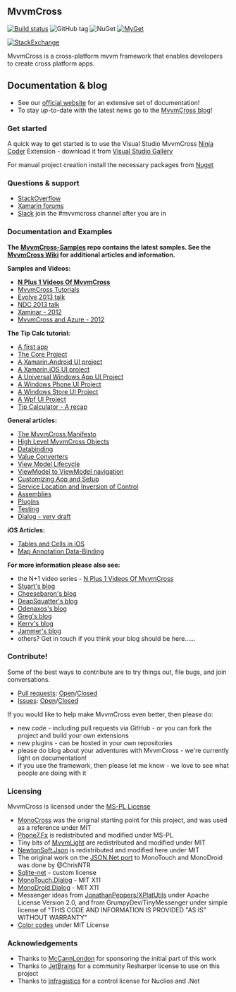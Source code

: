 ## MvvmCross

[![Build status](https://ci.appveyor.com/api/projects/status/eih9kn75kujmmuf1?svg=true)](https://ci.appveyor.com/project/MvvmCross/mvvmcross)
![GitHub tag](https://img.shields.io/github/tag/mvvmcross/mvvmcross.svg)
![NuGet](https://img.shields.io/nuget/v/MvvmCross.svg)
[![MyGet](https://img.shields.io/myget/mvvmcross/v/MvvmCross.svg)](https://www.myget.org/F/mvvmcross/api/v2)

[![StackExchange](https://img.shields.io/stackexchange/stackoverflow/t/mvvmcross.svg)](http://stackoverflow.com/questions/tagged/mvvmcross)

MvvmCross is a cross-platform mvvm framework that enables developers to create cross platform apps.

## Documentation & blog

* See our [official website](http://mvvmcross.com/docs) for an extensive set of documentation!
* To stay up-to-date with the latest news go to the [MvvmCross blog](http://mvvmcross.com/blog)!

### Get started

A quick way to get started is to use the Visual Studio MvvmCross [Ninja Coder](https://github.com/asudbury/NinjaCoderForMvvmCross) Extension - download it from [Visual Studio Gallery](https://visualstudiogallery.msdn.microsoft.com/618b51f0-6de8-4f85-95ce-a50c658c7767)

For manual project creation install the necessary packages from [Nuget](https://www.nuget.org/packages?q=mvvmcross)

### Questions & support

* [StackOverflow](http://stackoverflow.com/questions/tagged/mvvmcross)
* [Xamarin forums](http://forums.xamarin.com)
* [Slack](https://xamarinchat.herokuapp.com/) join the #mvvmcross channel after you are in

### Documentation and Examples

**The [MvvmCross-Samples](https://github.com/MvvmCross/MvvmCross-Samples) repo contains the latest samples. See the [MvvmCross Wiki](https://github.com/MvvmCross/MvvmCross/wiki) for additional articles and information.**

**Samples and Videos:**

* **[N Plus 1 Videos Of MvvmCross][n1videos]**
* [MvvmCross Tutorials][mvxtuts]
* [Evolve 2013 talk](http://xamarin.com/evolve/2013#session-dnoeeoarfj)
* [NDC 2013 talk](http://slodge.blogspot.co.uk/2013/06/ndc2013-mobile-mvvm-and-xamarin-talks.html)
* [Xaminar - 2012](http://slodge.blogspot.com/2012/12/mvvmcross-video-presentation-xaminar.html)
* [MvvmCross and Azure - 2012](http://slodge.blogspot.co.uk/2012/11/azure-to-wpmonodroidmonotouch-video-of.html)


**The Tip Calc tutorial:**

* [A first app](https://github.com/MvvmCross/MvvmCross/wiki/Tip-Calc-A-first-app)
* [The Core Project](https://github.com/MvvmCross/MvvmCross/wiki/Tip-Calc---The-Core-Project)
* [A Xamarin.Android UI project](https://github.com/MvvmCross/MvvmCross/wiki/Tip-Calc-A-Xamarin.Android-UI-project)
* [A Xamarin.iOS UI project](https://github.com/MvvmCross/MvvmCross/wiki/Tip-Calc-A-Xamarin.iOS-UI-project)
* [A Universal Windows App UI Project](https://github.com/MvvmCross/MvvmCross/wiki/Tip-Calc-A-Universal-Windows-App-UI-Project)
* [A Windows Phone UI Project](https://github.com/MvvmCross/MvvmCross/wiki/Tip-Calc-A-Windows-Phone-UI-Project)
* [A Windows Store UI Project](https://github.com/MvvmCross/MvvmCross/wiki/Tip-Calc-Windows-Store-Project)
* [A Wpf UI Project](https://github.com/MvvmCross/MvvmCross/wiki/Tip-Calculator-A-Wpf-UI-Project)
* [Tip Calculator -  A recap](https://github.com/MvvmCross/MvvmCross/wiki/Tip-Calculator---A-recap)

**General articles:**

* [The MvvmCross Manifesto](https://github.com/MvvmCross/MvvmCross/wiki/The-MvvmCross-Manifesto)
* [High Level MvvmCross Objects](https://github.com/MvvmCross/MvvmCross/wiki/High-Level-MvvmCross-Objects)
* [Databinding](https://github.com/MvvmCross/MvvmCross/wiki/Databinding)
* [Value Converters](https://github.com/MvvmCross/MvvmCross/wiki/Value-Converters)
* [View Model Lifecycle](https://github.com/MvvmCross/MvvmCross/wiki/View-Model-Lifecycle)
* [ViewModel  to ViewModel navigation](https://github.com/MvvmCross/MvvmCross/wiki/ViewModel--to-ViewModel-navigation)
* [Customizing App and Setup ](https://github.com/MvvmCross/MvvmCross/wiki/Customizing-using-App-and-Setup)
* [Service Location and Inversion of Control](https://github.com/MvvmCross/MvvmCross/wiki/Service-Location-and-Inversion-of-Control)
* [Assemblies](https://github.com/MvvmCross/MvvmCross/wiki/MvvmCross-Assemblies)
* [Plugins](https://github.com/MvvmCross/MvvmCross/wiki/MvvmCross-plugins)
* [Testing](https://github.com/MvvmCross/MvvmCross/wiki/Testing)
* [Dialog - very draft](https://github.com/MvvmCross/MvvmCross/wiki/CrossUI---MonoTouch.Dialog-and-MonoDroid.Dialog-with-MvvmCross)

**iOS Articles:**

* [Tables and Cells in iOS](https://github.com/MvvmCross/MvvmCross/wiki/Tables-and-Cells-in-iOS)
* [Map Annotation Data-Binding](https://github.com/MvvmCross/MvvmCross/wiki/Map-Annotation-Data-Binding)

**For more information please also see:**

* the N+1 video series - [N Plus 1 Videos Of MvvmCross][n1videos]
* [Stuart's blog][slogdeblog]
* [Cheesebaron's blog][cheesebaron]
* [DeapSquatter's blog][deapsquatter]
* [Odenaxos's blog][odenaxos]
* [Greg's blog][gshackles] 
* [Kerry's blog][lothrop]
* [Jammer's blog](http://www.jammer.biz/category/geek-bits/)
* others? Get in touch if you think your blog should be here......


### Contribute!

Some of the best ways to contribute are to try things out, file bugs, and join conversations.

* [Pull requests](https://github.com/MvvmCross/MvvmCross/pulls): [Open](https://github.com/MvvmCross/MvvmCross/pulls?q=is%3Aopen+is%3Apr)/[Closed](https://github.com/MvvmCross/MvvmCross/pulls?q=is%3Apr+is%3Aclosed)
* [Issues](https://github.com/MvvmCross/MvvmCross/issues): [Open](https://github.com/MvvmCross/MvvmCross/issues?q=is%3Aopen+is%3Aissue)/[Closed](https://github.com/MvvmCross/MvvmCross/issues?q=is%3Aissue+is%3Aclosed)

If you would like to help make MvvmCross even better, then please do:

* new code - including pull requests via GitHub - or you can fork the project and build your own extensions
* new plugins - can be hosted in your own repositories
* please do blog about your adventures with MvvmCross - we're currently light on documentation!
* if you use the framework, then please let me know - we love to see what people are doing with it


### Licensing

MvvmCross is licensed under the [MS-PL License](http://opensource.org/licenses/ms-pl.html)

* [MonoCross](http://code.google.com/p/monocross/) was the original starting point for this project, and was used as a reference under MIT
* [Phone7.Fx](http://phone7.codeplex.com) is redistributed and modified under MS-PL
* Tiny bits of [MvvmLight](http://mvvmlight.codeplex.com/) are redistributed and modified under MIT
* [NewtonSoft.Json](https://github.com/JamesNK/Newtonsoft.Json) is redistributed and modified here under MIT
* The original work on the [JSON.Net port](https://github.com/chrisntr/Newtonsoft.Json) to MonoTouch and MonoDroid was done by @ChrisNTR
* [Sqlite-net](https://github.com/praeclarum/sqlite-net/blob/master/LICENSE.md) - custom license
* [MonoTouch.Dialog](https://github.com/migueldeicaza/MonoTouch.Dialog) - MIT X11 
* [MonoDroid.Dialog](https://github.com/kevinmcmahon/MonoDroid.Dialog) - MIT X11
* Messenger ideas from [JonathanPeppers/XPlatUtils](https://github.com/jonathanpeppers/XPlatUtils) under Apache License Version 2.0, and from GrumpyDev/TinyMessenger under simple license of "THIS CODE AND INFORMATION IS PROVIDED "AS IS" WITHOUT WARRANTY"
* [Color codes](https://github.com/mono/sysdrawing-coregraphics) under MIT License


### Acknowledgements

* Thanks to [McCannLondon](http://blogs.mccannlondon.co.uk/) for sponsoring the initial part of this work
* Thanks to [JetBrains](http://jetbrains.com) for a community Resharper license to use on this project
* Thanks to [Infragistics](http://www.infragistics.com/) for a control license for Nuclios and .Net


[ninja]: http://i.imgur.com/eJ3ewEq.png "Ninja Plugin"
[ninjavsgallery]: http://visualstudiogallery.msdn.microsoft.com/618b51f0-6de8-4f85-95ce-a50c658c7767 "Ninja Coder Visual Studio Gallery"
[n1]: http://mvvmcross.wordpress.com "MvvmCross N+1 table of contents"
[n1github]: https://github.com/MvvmCross/NPlus1DaysOfMvvmCross "MvvmCross N+1 on GitHub"
[n1videos]: https://github.com/MvvmCross/MvvmCross/wiki/N-plus-1-Videos-Of-MvvmCross
[mvxtuts]: https://github.com/MvvmCross/MvvmCross-Tutorials/ "MvvmCross Tutorials"
[mvxwiki]: https://github.com/MvvmCross/MvvmCross/wiki "MvvmCross Wiki"
[mvxnuget]: https://www.nuget.org/packages?q=mvvmcross "MvvmCross on NuGet"
[mvxbin]: https://github.com/mvvmcross/MvvmCross-Binaries/ "MvvmCross Binaries"
[cirrious]: http://www.cirrious.com
[slogdeblog]: http://slodge.blogspot.co.uk/ "Stuart Lodge's blog"
[jabbr]: http://jabbr.net/#/rooms/mvvmcross "MvvmCross on Jabbr.net"
[cheesebaron]: http://blog.ostebaronen.dk/search/label/MvvmCross "Cheesebaron's blog"
[deapsquatter]: http://deapsquatter.blogspot.co.uk/ "DeapSquatter's blog"
[odenaxos]: http://www.e-naxos.com/Blog/?tag=/mvvmcross "Odenaxos's blog"
[gshackles]: http://www.gregshackles.com/tag/mvvmcross/ "Greg Shackle's blog"
[so]: http://stackoverflow.com/questions/tagged/mvvmcross "MvvmCross on StackOverflow"
[xfmvx]: http://forums.xamarin.com/search?Search=mvvmcross "MvvmCross on Xamarin Forums"
[xf]: http://forums.xamarin.com "Xamarin Forums"
[mvxtwitter]: https://twitter.com/MvvmCross "MvvmCross on Twitter"
[mvxmail]: http://slodge.blogspot.co.uk/2013/06/my-standard-reply-to-mvvmcross-support.html "MvvmCross e-mail"
[mvxv3]: http://slodge.blogspot.co.uk/2013/02/mvvmcross-v3.html "MvvmCross v3"
[lothrop]: http://kerry.lothrop.de/tag/mvvmcross/ "Kerry Lothrop's blog"
